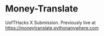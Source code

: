 # Money-Translate
UofTHacks X Submission. Previously live at https://moneytranslate.pythonanywhere.com
